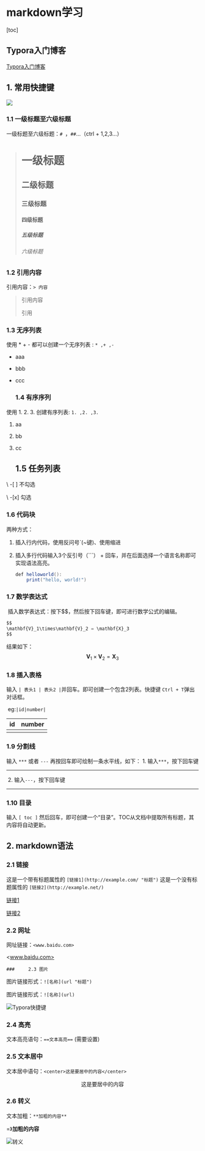 # markdown学习



[toc]

##  Typora入门博客

[Typora入门博客](https://www.cnblogs.com/hider/p/11614688.html#markdown%E4%BB%8B%E7%BB%8D)



## 1. 常用快捷键

![](C:\Users\wurun\AppData\Roaming\Typora\typora-user-images\image-20201016103145205.png)

### 	

### 1.1 一级标题至六级标题

一级标题至六级标题：`# `，`##`...（ctrl + 1,2,3...）

> # 一级标题
>
> ## 二级标题
>
> ### 三级标题
>
> #### 四级标题
>
> ##### 五级标题
>
> ###### 六级标题



### 	1.2 引用内容

引用内容：`> 内容`

> 引用内容
>
> 引用

### 	

### 	1.3 无序列表

使用 * + - 都可以创建一个无序列表 : `* ,+ ,- `

* aaa

* bbb

* ccc

  ### 1.4 有序序列

使用 1. 2. 3. 创建有序列表: `1. ,2. ,3. `

1. aa

2. bb

3. cc

   ## 1.5 任务列表

\ -[ ] 不勾选

\ -[x] 勾选 	

### 	1.6 代码块

两种方式：

1. 插入行内代码，使用反问号`(~键)、使用缩进

2. 插入多行代码输入3个反引号（```） + 回车，并在后面选择一个语言名称即可实现语法高亮。

   ```java
   def helloworld():
       print("hello, world!")
   ```



### 	1.7 数学表达式

​	插入数学表达式：按下$$，然后按下回车键，即可进行数学公式的编辑。

``` js
$$
\mathbf{V}_1\times\mathbf{V}_2 = \mathbf{X}_3
$$
```

结果如下：
$$
\mathbf{V}_1\times\mathbf{V}_2 = \mathbf{X}_3
$$


### 	1.8 插入表格

输入 `| 表头1 | 表头2 |`并回车。即可创建一个包含2列表。快捷键 `Ctrl + T`弹出对话框。

​	eg:`|id|number|`

| id   | number |
| ---- | ------ |
|      |        |

### 	1.9 分割线

输入 `***` 或者 `---` 再按回车即可绘制一条水平线，如下：
	1. 输入`***`，按下回车键

***

​	2. 输入`---`，按下回车键

---



### 	1.10 目录

输入 `[ toc ]` 然后回车，即可创建一个“目录”。TOC从文档中提取所有标题，其内容将自动更新。



## 2. markdown语法

### 	2.1 链接

这是一个带有标题属性的 `[链接1](http://example.com/ "标题")`
这是一个没有标题属性的 `[链接2](http://example.net/)`

[链接1](http://example.com/ "标题")

[链接2](http://example.net/)

### 	2.2 网址

网址链接：`<www.baidu.com>`

<www.baidu.com>

	### 	2.3 图片

图片链接形式：`![名称](url "标题")`

图片链接形式：`![名称](url)`

![Typora快捷键](C:\Users\wurun\AppData\Roaming\Typora\typora-user-images\image-20201016103145205.png)

### 	2.4 高亮

文本高亮语句：`==文本高亮==`	(需要设置)

### 	2.5 文本居中

文本居中语句：`<center>这是要居中的内容</center>`

<center>这是要居中的内容</center>

### 	2.6 转义

文本加粗：`**加粗的内容**`

=》**加粗的内容**

![转义](C:\Users\wurun\AppData\Roaming\Typora\typora-user-images\image-20201016105244937.png)